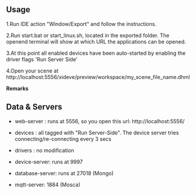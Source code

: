 ## Usage

1.Run IDE action "Window/Export" and follow the instructions.

2.Run start.bat or start_linux.sh, located in the exported folder. The openend terminal will show at which URL the applications can 
   be opened.

3.At this point all enabled devices have been auto-started by enabling the driver flags 'Run Server Side'

4.Open your scene at http://localhost:5556/xideve/preview/workspace/my_scene_file_name.dhml

**Remarks**

## Data & Servers

 - web-server : runs at 5556, so you open this url: http://localhost:5556/
 
  - devices : all tagged with "Run Server-Side". The device server tries connecting/re-connecting every 3 secs
 
 - drivers : no modification
 
 - device-server: runs at 9997
 
 - database-server: runs at 27018 (Mongo)
 
 - mqtt-server: 1884 (Mosca)

